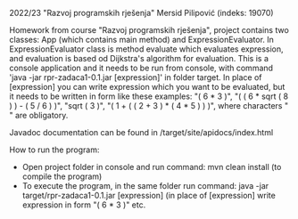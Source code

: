 2022/23 "Razvoj programskih rješenja"
Mersid Pilipović (indeks: 19070)

Homework from course "Razvoj programskih rješenja", project contains two classes: App (which contains main method) and ExpressionEvaluator.
In ExpressionEvaluator class is method evaluate which evaluates expression, and evaluation is based od Dijkstra's algorithm for evaluation.
This is a console application and it needs to be run from console, with command 'java -jar rpr-zadaca1-0.1.jar [expression]' in folder target.
In place of [expression] you can write expression which you want to be evaluated, but it needs to be written in form like these examples:
"( 6 * 3 )",  "( ( 6 * sqrt ( 8 ) ) - ( 5 / 6 ) )",  "sqrt ( 3 )",  "( 1 + ( ( 2 + 3 ) * ( 4 * 5 ) ) )", where characters " " are obligatory.

Javadoc documentation can be found in /target/site/apidocs/index.html

How to run the program:
- Open project folder in console and run command: mvn clean install (to compile the program)
- To execute the program, in the same folder run command: java -jar target/rpr-zadaca1-0.1.jar [expression] (in place of [expression] write expression in form "( 6 * 3 )" etc.
